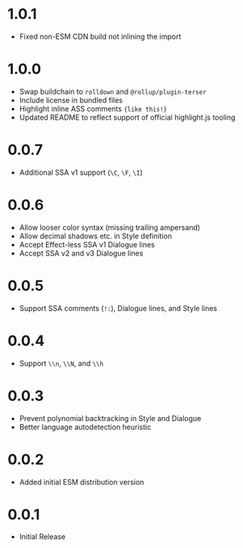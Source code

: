 # 1.0.1

- Fixed non-ESM CDN build not inlining the import

# 1.0.0

- Swap buildchain to `rolldown` and `@rollup/plugin-terser`
- Include license in bundled files
- Highlight inline ASS comments `{like this!}`
- Updated README to reflect support of official highlight.js tooling

# 0.0.7

- Additional SSA v1 support (`\C`, `\F`, `\I`)

# 0.0.6

- Allow looser color syntax (missing trailing ampersand)
- Allow decimal shadows etc. in Style definition
- Accept Effect-less SSA v1 Dialogue lines
- Accept SSA v2 and v3 Dialogue lines

# 0.0.5

- Support SSA comments (`!:`), Dialogue lines, and Style lines

# 0.0.4

- Support `\\n`, `\\N`, and `\\h`

# 0.0.3

- Prevent polynomial backtracking in Style and Dialogue
- Better language autodetection heuristic

# 0.0.2

- Added initial ESM distribution version

# 0.0.1

- Initial Release
